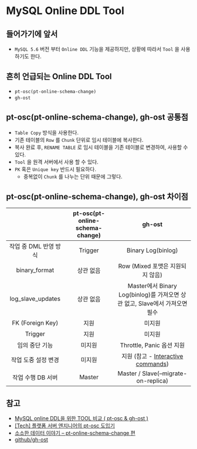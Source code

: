# MySQL Online DDL Tool

## 들어가기에 앞서

- `MySQL 5.6` 버전 부터 `Online DDL` 기능을 제공하지만, 상황에 따라서 `Tool` 을 사용하기도 한다.

## 흔히 언급되는 Online DDL Tool

- `pt-osc(pt-online-schema-change)`
- `gh-ost`

## pt-osc(pt-online-schema-change), gh-ost 공통점

- `Table Copy` 방식을 사용한다.
- 기존 테이블의 `Row` 를 `Chunk` 단위로 임시 테이블에 복사한다.
- 복사 완료 후, `RENAME TABLE` 로 임시 테이블을 기존 테이블로 변경하여, 사용할 수 있다.
- `Tool` 을 원격 서버에서 사용 할 수 있다.
- `PK` 혹은 `Unique key` 반드시 필요하다.
    - 중복없이 `Chunk` 를 나누는 단위 때문에 그렇다.

## pt-osc(pt-online-schema-change), gh-ost 차이점

|                   | pt-osc(pt-online-schema-change) |                                                                    gh-ost                                                                    |
|:-----------------:|:-------------------------------:|:--------------------------------------------------------------------------------------------------------------------------------------------:|
|  작업 중 DML 반영 방식   |             Trigger             |                                                              Binary Log(binlog)                                                              |
|   binary_format   |              상관 없음              |                                                           Row (Mixed 포맷은 지원되지 않음)                                                            |
| log_slave_updates |              상관 없음              |                                           Master에서 Binary Log(binlog)를 가져오면 상관 없고, Slave에서 가져오면 필수                                           |
| FK (Foreign Key)  |               지원                |                                                                     미지원                                                                      |
|      Trigger      |               지원                |                                                                     미지원                                                                      |
|     임의 중단 기능      |               미지원               |                                                            Throttle, Panic 옵션 지원                                                             |
|    작업 도중 설정 변경    |               미지원               | 지원 (참고 - [Interactive commands](https://github.com/github/gh-ost/blob/d2726c77f86cb65e25bce5c0ac5fe3fa0c997488/doc/interactive-commands.md)) |
|    작업 수행 DB 서버    |             Master              |                                                     Master / Slave(–migrate-on-replica)                                                      |

## 참고

- [MySQL online DDL을 위한 TOOL 비교 ( pt-osc & gh-ost )](https://kimdubi.github.io/mysql/online_schema_change/)
- [[Tech] 플랫폼 서버 엔지니어의 pt-osc 도입기](https://www.rapportlabs.kr/product_2023_ptosc)
- [소소한 데이터 이야기 – pt-online-schema-change 편](https://gywn.net/2017/08/small-talk-pt-osc/)
- [github/gh-ost](https://github.com/github/gh-ost)
